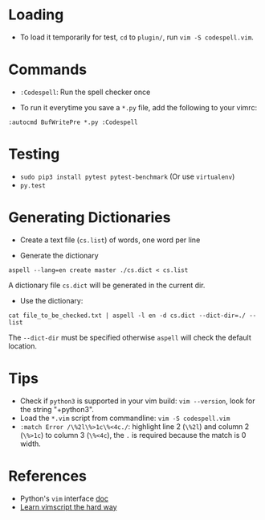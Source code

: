 # Loading
* To load it temporarily for test, `cd` to `plugin/`, run `vim -S codespell.vim`.

# Commands
* `:Codespell`: Run the spell checker once

* To run it everytime you save a `*.py` file, add the following to your vimrc:
```
:autocmd BufWritePre *.py :Codespell
```

# Testing
* `sudo pip3 install pytest pytest-benchmark` (Or use `virtualenv`)
* `py.test`

# Generating Dictionaries
* Create a text file (`cs.list`) of words, one word per line

* Generate the dictionary
```
aspell --lang=en create master ./cs.dict < cs.list
```

A dictionary file `cs.dict` will be generated in the current dir.

* Use the dictionary:
```
cat file_to_be_checked.txt | aspell -l en -d cs.dict --dict-dir=./ --list
```

The `--dict-dir` must be specified otherwise `aspell` will check the default location.

# Tips
* Check if `python3` is supported in your vim build: `vim --version`, look for the string "+python3".
* Load the `*.vim` script from commandline:
 `vim -S codespell.vim`
* `:match Error /\%2l\%>1c\%<4c./`: highlight line 2 (`\%2l`) and column 2 (`\%>1c`) to column 3 (`\%<4c`), the `.` is required because the match is 0 width.

# References
* Python's `vim` interface [doc](http://vimdoc.sourceforge.net/htmldoc/if_pyth.html)
* [Learn vimscript the hard way](http://learnvimscriptthehardway.stevelosh.com)
